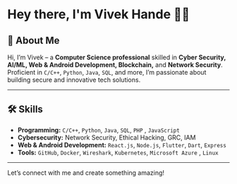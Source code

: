 # Hey there, I'm Vivek Hande 👨‍💻

## 🚀 About Me  

Hi, I’m Vivek – a **Computer Science professional** skilled in **Cyber Security, AI/ML, Web & Android Development, Blockchain,** and **Network Security**. Proficient in `C/C++`, `Python`, `Java`, `SQL`, and more, I’m passionate about building secure and innovative tech solutions.  

---

## 🛠️ Skills  

- **Programming:** `C/C++`, `Python`, `Java`, `SQL`, `PHP` , `JavaScript` 
- **Cybersecurity:** Network Security, Ethical Hacking, GRC, IAM  
- **Web & Android Development:** `React.js`, `Node.js`, `Flutter`, `Dart`, `Express` 
- **Tools:** `GitHub`, `Docker`, `Wireshark`, `Kubernetes`, `Microsoft Azure` , `Linux` 

---

Let’s connect with me and create something amazing!  
